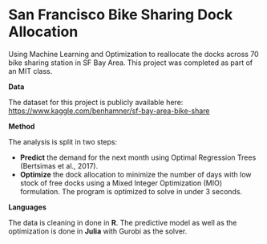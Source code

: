 # San Francisco Bike Sharing Dock Allocation

Using Machine Learning and Optimization to reallocate the docks across 70 bike sharing station in SF Bay Area. This project was completed as part of an MIT class.

**Data**

The dataset for this project is publicly available here: https://www.kaggle.com/benhamner/sf-bay-area-bike-share

**Method**

The analysis is split in two steps:
- **Predict** the demand for the next month using Optimal Regression Trees (Bertsimas et al., 2017). 
- **Optimize** the dock allocation to minimize the number of days with low stock of free docks using a Mixed Integer Optimization (MIO) formulation. The program is optimized to solve in under 3 seconds.  

**Languages**

The data is cleaning in done in **R**. The predictive model as well as the optimization is done in **Julia** with Gurobi as the solver.
